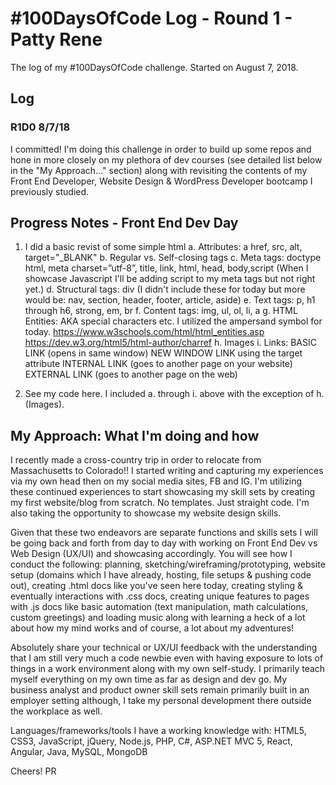 # #100DaysOfCode Log - Round 1 - Patty Rene

The log of my #100DaysOfCode challenge. Started on August 7, 2018.

## Log

### R1D0 8/7/18
I committed! I'm doing this challenge in order to build up some repos and hone in more closely on my plethora of dev courses (see detailed list below in the "My Approach..." section) along with revisiting the contents of my Front End Developer, Website Design & WordPress Developer bootcamp I previously studied.

## Progress Notes - Front End Dev Day
1. I did a basic revist of some simple html
    a. Attributes: a href, src, alt, target="_BLANK"
    b. Regular vs. Self-closing tags
    c. Meta tags: doctype html, meta charset=”utf-8”, title, link, html, head, body,script (When I showcase Javascript I'll be adding script to my meta tags but not right yet.)
    d. Structural tags: div (I didn't include these for today but more would be: nav, section, header, footer, article, aside)
    e. Text tags: p, h1 through h6, strong, em, br
    f. Content tags: img, ul, ol, li, a
    g. HTML Entities: AKA special characters etc. I utilized the ampersand symbol for today. 
        https://www.w3schools.com/html/html_entities.asp
        https://dev.w3.org/html5/html-author/charref 
    h. Images
    i. Links: 
        BASIC LINK (opens in same window)
        NEW WINDOW LINK using the target attribute
        INTERNAL LINK (goes to another page on your website)
        EXTERNAL LINK (goes to another page on the web)
  
  2. See my code here. I included a. through i. above with the exception of h. (Images).

    
## My Approach: What I'm doing and how

I recently made a cross-country trip in order to relocate from Massachusetts to Colorado!! I started writing and capturing my experiences via my own head then on my social media sites, FB and IG. I'm utilizing these continued experiences to start showcasing my skill sets by creating my first website/blog from scratch. No templates. Just straight code. I'm also taking the opportunity to showcase my website design skills. 

Given that these two endeavors are separate functions and skills sets I will be going back and forth from day to day with working on Front End Dev vs Web Design (UX/UI) and showcasing accordingly. You will see how I conduct the following: planning, sketching/wireframing/prototyping, website setup (domains which I have already, hosting, file setups & pushing code out), creating .html docs like you've seen here today, creating styling & eventually interactions with .css docs, creating unique features to pages with .js docs like basic automation (text manipulation, math calculations, custom greetings) and loading music along with learning a heck of a lot about how my mind works and of course, a lot about my adventures! 

Absolutely share your technical or UX/UI feedback with the understanding that I am still very much a code newbie even with having exposure to lots of things in a work environment along with my own self-study. I primarily teach myself everything on my own time as far as design and dev go. My business analyst and product owner skill sets remain primarily built in an employer setting although, I take my personal development there outside the workplace as well. 

Languages/frameworks/tools I have a working knowledge with: HTML5, CSS3, JavaScript, jQuery, Node.js, PHP, C#, ASP.NET MVC 5, React, Angular, Java, MySQL, MongoDB

Cheers! 
PR
